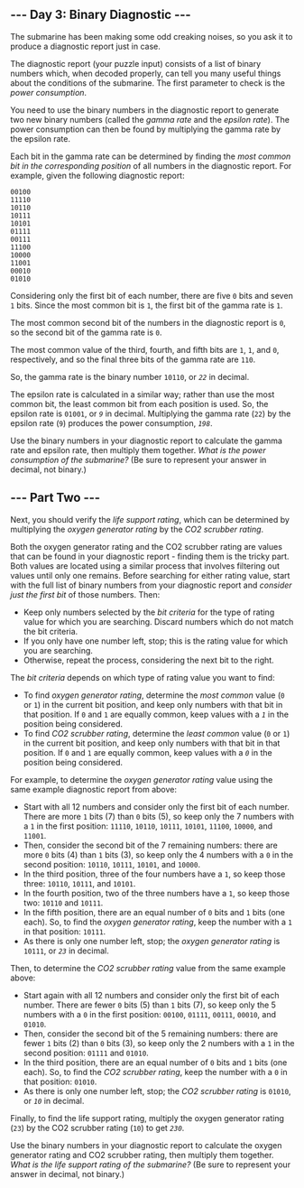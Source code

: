 ## --- Day 3: Binary Diagnostic ---

The submarine has been making some <span title="Turns out oceans are heavy.">odd creaking noises</span>, so you ask it to produce a diagnostic report just in case.

The diagnostic report (your puzzle input) consists of a list of binary numbers which, when decoded properly, can tell you many useful things about the conditions of the submarine. The first parameter to check is the _power consumption_.

You need to use the binary numbers in the diagnostic report to generate two new binary numbers (called the _gamma rate_ and the _epsilon rate_). The power consumption can then be found by multiplying the gamma rate by the epsilon rate.

Each bit in the gamma rate can be determined by finding the _most common bit in the corresponding position_ of all numbers in the diagnostic report. For example, given the following diagnostic report:

    00100
    11110
    10110
    10111
    10101
    01111
    00111
    11100
    10000
    11001
    00010
    01010

Considering only the first bit of each number, there are five `` 0 `` bits and seven `` 1 `` bits. Since the most common bit is `` 1 ``, the first bit of the gamma rate is `` 1 ``.

The most common second bit of the numbers in the diagnostic report is `` 0 ``, so the second bit of the gamma rate is `` 0 ``.

The most common value of the third, fourth, and fifth bits are `` 1 ``, `` 1 ``, and `` 0 ``, respectively, and so the final three bits of the gamma rate are `` 110 ``.

So, the gamma rate is the binary number `` 10110 ``, or <code><em>22</em></code> in decimal.

The epsilon rate is calculated in a similar way; rather than use the most common bit, the least common bit from each position is used. So, the epsilon rate is `` 01001 ``, or <code><em>9</em></code> in decimal. Multiplying the gamma rate (`` 22 ``) by the epsilon rate (`` 9 ``) produces the power consumption, <code><em>198</em></code>.

Use the binary numbers in your diagnostic report to calculate the gamma rate and epsilon rate, then multiply them together. _What is the power consumption of the submarine?_ (Be sure to represent your answer in decimal, not binary.)

## --- Part Two ---

Next, you should verify the _life support rating_, which can be determined by multiplying the _oxygen generator rating_ by the _CO2 scrubber rating_.

Both the oxygen generator rating and the CO2 scrubber rating are values that can be found in your diagnostic report - finding them is the tricky part. Both values are located using a similar process that involves filtering out values until only one remains. Before searching for either rating value, start with the full list of binary numbers from your diagnostic report and _consider just the first bit_ of those numbers. Then:

*   Keep only numbers selected by the _bit criteria_ for the type of rating value for which you are searching. Discard numbers which do not match the bit criteria.
*   If you only have one number left, stop; this is the rating value for which you are searching.
*   Otherwise, repeat the process, considering the next bit to the right.

The _bit criteria_ depends on which type of rating value you want to find:

*   To find _oxygen generator rating_, determine the _most common_ value (`` 0 `` or `` 1 ``) in the current bit position, and keep only numbers with that bit in that position. If `` 0 `` and `` 1 `` are equally common, keep values with a <code><em>1</em></code> in the position being considered.
*   To find _CO2 scrubber rating_, determine the _least common_ value (`` 0 `` or `` 1 ``) in the current bit position, and keep only numbers with that bit in that position. If `` 0 `` and `` 1 `` are equally common, keep values with a <code><em>0</em></code> in the position being considered.

For example, to determine the _oxygen generator rating_ value using the same example diagnostic report from above:

*   Start with all 12 numbers and consider only the first bit of each number. There are more `` 1 `` bits (7) than `` 0 `` bits (5), so keep only the 7 numbers with a `` 1 `` in the first position: `` 11110 ``, `` 10110 ``, `` 10111 ``, `` 10101 ``, `` 11100 ``, `` 10000 ``, and `` 11001 ``.
*   Then, consider the second bit of the 7 remaining numbers: there are more `` 0 `` bits (4) than `` 1 `` bits (3), so keep only the 4 numbers with a `` 0 `` in the second position: `` 10110 ``, `` 10111 ``, `` 10101 ``, and `` 10000 ``.
*   In the third position, three of the four numbers have a `` 1 ``, so keep those three: `` 10110 ``, `` 10111 ``, and `` 10101 ``.
*   In the fourth position, two of the three numbers have a `` 1 ``, so keep those two: `` 10110 `` and `` 10111 ``.
*   In the fifth position, there are an equal number of `` 0 `` bits and `` 1 `` bits (one each). So, to find the _oxygen generator rating_, keep the number with a `` 1 `` in that position: `` 10111 ``.
*   As there is only one number left, stop; the _oxygen generator rating_ is `` 10111 ``, or <code><em>23</em></code> in decimal.

Then, to determine the _CO2 scrubber rating_ value from the same example above:

*   Start again with all 12 numbers and consider only the first bit of each number. There are fewer `` 0 `` bits (5) than `` 1 `` bits (7), so keep only the 5 numbers with a `` 0 `` in the first position: `` 00100 ``, `` 01111 ``, `` 00111 ``, `` 00010 ``, and `` 01010 ``.
*   Then, consider the second bit of the 5 remaining numbers: there are fewer `` 1 `` bits (2) than `` 0 `` bits (3), so keep only the 2 numbers with a `` 1 `` in the second position: `` 01111 `` and `` 01010 ``.
*   In the third position, there are an equal number of `` 0 `` bits and `` 1 `` bits (one each). So, to find the _CO2 scrubber rating_, keep the number with a `` 0 `` in that position: `` 01010 ``.
*   As there is only one number left, stop; the _CO2 scrubber rating_ is `` 01010 ``, or <code><em>10</em></code> in decimal.

Finally, to find the life support rating, multiply the oxygen generator rating (`` 23 ``) by the CO2 scrubber rating (`` 10 ``) to get <code><em>230</em></code>.

Use the binary numbers in your diagnostic report to calculate the oxygen generator rating and CO2 scrubber rating, then multiply them together. _What is the life support rating of the submarine?_ (Be sure to represent your answer in decimal, not binary.)